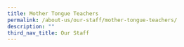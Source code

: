 ```yaml
---
title: Mother Tongue Teachers
permalink: /about-us/our-staff/mother-tongue-teachers/
description: ""
third_nav_title: Our Staff
---
```

